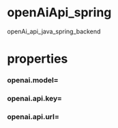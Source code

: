 # openAiApi_spring
openAi_api_java_spring_backend

# properties
### openai.model=
### openai.api.key=
### openai.api.url=
